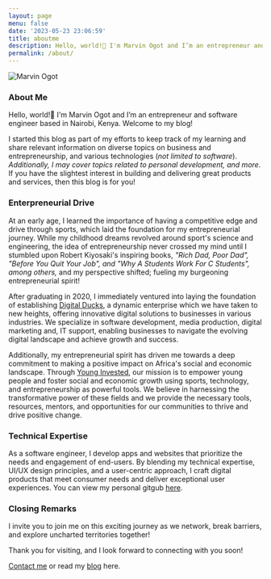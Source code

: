 ```yaml
---
layout: page
menu: false
date: '2023-05-23 23:06:59'
title: aboutme
description: Hello, world!👋 I'm Marvin Ogot and I’m an entrepreneur and software engineer based in Nairobi, Kenya. Welcome to my blog!
permalink: /about/
---
```

<img class="img" src="/assets/img/uploads/#" alt="Marvin Ogot">

### About Me 

Hello, world!👋 I'm Marvin Ogot and I’m an entrepreneur and software engineer based in Nairobi, Kenya. Welcome to my blog!

I started this blog as part of my efforts to keep track of my learning and share relevant information on diverse topics on business and entrepreneurship, and various technologies (*not limited to software*). *Additionally, I may cover topics related to personal development, and more.* If you have the slightest interest in building and delivering great products and services, then this blog is for you!

### Enterpreneurial Drive

At an early age, I learned the importance of having a competitive edge and drive through sports, which laid the foundation for my entrepreneurial journey. While my childhood dreams revolved around sport's science and engineering, the idea of entrepreneurship never crossed my mind until I stumbled upon Robert Kiyosaki's inspiring books, *"Rich Dad, Poor Dad", "Before You Quit Your Job", and "Why A Students Work For C Students", among others,* and my perspective shifted; fueling my burgeoning entrepreneurial spirit!

After graduating in 2020, I immediately ventured into laying the foundation of establishing [Digital Ducks](https://www.digitalducks.co.ke), a dynamic enterprise which we have taken to new heights, offering innovative digital solutions to businesses in various industries. We specialize in software development, media production, digital marketing and, IT support, enabling businesses to navigate the evolving digital landscape and achieve growth and success.

Additionally,  my entrepreneurial spirit has driven me towards a deep commitment to making a positive impact on Africa's social and economic landscape. Through [Young Invested](https://www.younginvested.org), our mission is to empower young people and foster social and economic growth using sports, technology, and entrepreneurship as powerful tools. We believe in harnessing the transformative power of these fields and we provide the necessary tools, resources, mentors, and opportunities for our communities to thrive and drive positive change.

### Technical Expertise

As a software engineer, I develop apps and websites that prioritize the needs and engagement of end-users. By blending my technical expertise, UI/UX design principles, and a user-centric approach, I craft digital products that meet consumer needs and deliver exceptional user experiences. You can view my personal gitgub [here](https://github.com/marv0).

### Closing Remarks

I invite you to join me on this exciting journey as we network, break barriers, and explore uncharted territories together!

Thank you for visiting, and I look forward to connecting with you soon!

[Contact me](/contact) or read my [blog](/) here.

